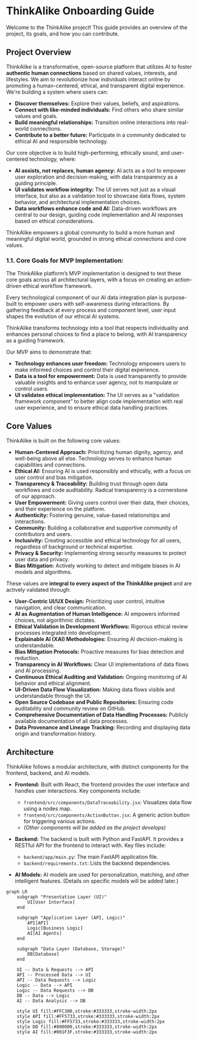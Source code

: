 # ThinkAlike Onboarding Guide

Welcome to the ThinkAlike project! This guide provides an overview of the project, its goals, and how you can contribute.

## Project Overview

ThinkAlike is a transformative, open-source platform that utilizes AI to foster **authentic human connections** based on shared values, interests, and lifestyles. We aim to revolutionize how individuals interact online by promoting a human-centered, ethical, and transparent digital experience.  We're building a system where users can:

*   **Discover themselves:** Explore their values, beliefs, and aspirations.
*   **Connect with like-minded individuals:** Find others who share similar values and goals.
*   **Build meaningful relationships:**  Transition online interactions into real-world connections.
*   **Contribute to a better future:** Participate in a community dedicated to ethical AI and responsible technology.

Our core objective is to build high-performing, ethically sound, and user-centered technology, where:

*   **AI assists, not replaces, human agency:** AI acts as a tool to empower user exploration and decision-making, with data transparency as a guiding principle.
*   **UI validates workflow integrity:** The UI serves not just as a visual interface, but also as a validation tool to showcase data flows, system behavior, and architectural implementation choices.
*   **Data workflows enhance code and AI:** Data-driven workflows are central to our design, guiding code implementation and AI responses based on ethical considerations.

ThinkAlike empowers a global community to build a more human and meaningful digital world, grounded in strong ethical connections and core values.

### 1.1. Core Goals for MVP Implementation:

The ThinkAlike platform’s MVP implementation is designed to test these core goals across all architectural layers, with a focus on creating an action-driven ethical workflow framework.

Every technological component of our AI data integration plan is purpose-built to empower users with self-awareness during interactions. By gathering feedback at every process and component level, user input shapes the evolution of our ethical AI systems.

ThinkAlike transforms technology into a tool that respects individuality and enhances personal choices to find a place to belong, with AI transparency as a guiding framework.

Our MVP aims to demonstrate that:

*   **Technology enhances user freedom:** Technology empowers users to make informed choices and control their digital experience.
*   **Data is a tool for empowerment:** Data is used transparently to provide valuable insights and to enhance user agency, not to manipulate or control users.
*   **UI validates ethical implementation:** The UI serves as a "validation framework component” to better align code implementation with real user experience, and to ensure ethical data handling practices.

## Core Values

ThinkAlike is built on the following core values:

*   **Human-Centered Approach:** Prioritizing human dignity, agency, and well-being above all else. Technology serves to enhance human capabilities and connections.
*   **Ethical AI:**  Ensuring AI is used responsibly and ethically, with a focus on user control and bias mitigation.
*   **Transparency & Traceability:** Building trust through open data workflows and code auditability. Radical transparency is a cornerstone of our approach.
*   **User Empowerment:**  Giving users control over their data, their choices, and their experience on the platform.
*   **Authenticity:** Fostering genuine, value-based relationships and interactions.
*   **Community:**  Building a collaborative and supportive community of contributors and users.
*   **Inclusivity:** Creating accessible and ethical technology for all users, regardless of background or technical expertise.
* **Privacy & Security:** Implementing strong security measures to protect user data and privacy.
* **Bias Mitigation:** Actively working to detect and mitigate biases in AI models and algorithms.

These values are **integral to every aspect of the ThinkAlike project** and are actively validated through:

* **User-Centric UI/UX Design:** Prioritizing user control, intuitive navigation, and clear communication.
* **AI as Augmentation of Human Intelligence:** AI empowers informed choices, not algorithmic dictates.
* **Ethical Validation in Development Workflows:** Rigorous ethical review processes integrated into development.
* **Explainable AI (XAI) Methodologies:** Ensuring AI decision-making is understandable.
* **Bias Mitigation Protocols:** Proactive measures for bias detection and reduction.
* **Transparency in AI Workflows:** Clear UI implementations of data flows and AI processing.
* **Continuous Ethical Auditing and Validation:** Ongoing monitoring of AI behavior and ethical alignment.
* **UI-Driven Data Flow Visualization:** Making data flows visible and understandable through the UI.
* **Open Source Codebase and Public Repositories:** Ensuring code auditability and community review on GitHub.
* **Comprehensive Documentation of Data Handling Processes:** Publicly available documentation of all data processes.
* **Data Provenance and Lineage Tracking:** Recording and displaying data origin and transformation history.

## Architecture

ThinkAlike follows a modular architecture, with distinct components for the frontend, backend, and AI models.

*   **Frontend:**  Built with React, the frontend provides the user interface and handles user interactions. Key components include:
    *   `frontend/src/components/DataTraceability.jsx`: Visualizes data flow using a nodes map.
    *   `frontend/src/components/ActionButton.jsx`:  A generic action button for triggering various actions.
    *   *(Other components will be added as the project develops)*

*   **Backend:**  The backend is built with Python and FastAPI. It provides a RESTful API for the frontend to interact with. Key files include:
    *   `backend/app/main.py`: The main FastAPI application file.
    *   `backend/requirements.txt`: Lists the backend dependencies.

*   **AI Models:**  AI models are used for personalization, matching, and other intelligent features.  (Details on specific models will be added later.)

```mermaid
graph LR
    subgraph "Presentation Layer (UI)"
        UI[User Interface]
    end

    subgraph "Application Layer (API, Logic)"
        API[API]
        Logic[Business Logic]
        AI[AI Agents]
    end

    subgraph "Data Layer (Database, Storage)"
        DB[Database]
    end

    UI -- Data & Requests --> API
    API -- Processed Data --> UI
    API -- Data Requests --> Logic
    Logic -- Data --> API
    Logic -- Data Requests --> DB
    DB -- Data --> Logic
    AI -- Data Analysis --> DB

    style UI fill:#FFC300,stroke:#333333,stroke-width:2px
    style API fill:#FF5733,stroke:#333333,stroke-width:2px
    style Logic fill:#FF5733,stroke:#333333,stroke-width:2px
    style DB fill:#800000,stroke:#333333,stroke-width:2px
    style AI fill:#001F3F,stroke:#333333,stroke-width:2px
